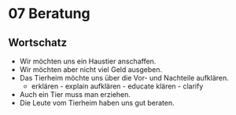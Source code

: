 # 07 Beratung

## Wortschatz

* Wir möchten uns ein Haustier anschaffen.
* Wir möchten aber nicht viel Geld ausgeben.
* Das Tierheim möchte uns über die Vor- und Nachteile aufklären.
  * erklären - explain aufklären - educate klären - clarify
* Auch ein Tier muss man erziehen.
* Die Leute vom Tierheim haben uns gut beraten.
